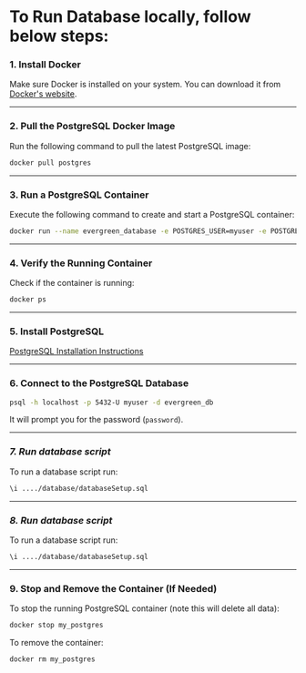 # To Run Database locally, follow below steps:

### **1. Install Docker**
Make sure Docker is installed on your system. You can download it from [Docker's website](https://www.docker.com/get-started).

---

### **2. Pull the PostgreSQL Docker Image**
Run the following command to pull the latest PostgreSQL image:

```sh
docker pull postgres
```

---

### **3. Run a PostgreSQL Container**
Execute the following command to create and start a PostgreSQL container:

```sh
docker run --name evergreen_database -e POSTGRES_USER=myuser -e POSTGRES_PASSWORD=password -e POSTGRES_DB=evergreen_db -p 5432:5432 -d postgres
```

---

### **4. Verify the Running Container**
Check if the container is running:

```sh
docker ps
```

---

### **5. Install PostgreSQL**
[PostgreSQL Installation Instructions](https://www.postgresql.org/download/)

---

### **6. Connect to the PostgreSQL Database**

```sh
psql -h localhost -p 5432-U myuser -d evergreen_db
```

It will prompt you for the password (`password`).

---

### ***7. Run database script***
To run a database script run:
```sh
\i ..../database/databaseSetup.sql
```

---

### ***8. Run database script***
To run a database script run:
```sh
\i ..../database/databaseSetup.sql
```

---

### **9. Stop and Remove the Container (If Needed)**
To stop the running PostgreSQL container (note this will delete all data):

```sh
docker stop my_postgres
```

To remove the container:

```sh
docker rm my_postgres
```